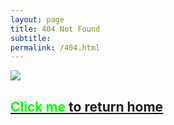 ```yaml
---
layout: page
title: 404 Not Found
subtitle:
permalink: /404.html
---
```


![](http://hauchenglee.com/assets/images/404.png)

<h2><a href="http://hauchenglee.com/"><span style="color:#00FF00">Click me</span> to return home</a></h2>
